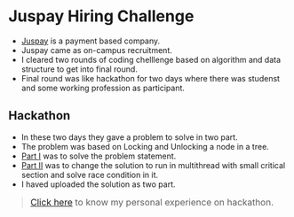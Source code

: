 # Juspay Hiring Challenge

- [Juspay](https://juspay.in/) is a payment based company.
- Juspay came as on-campus recruitment.
- I cleared two rounds of coding chelllenge based on algorithm and  data structure to get into final round.
- Final round was like hackathon for two days where there was studenst and some working profession as participant.

## <a name="hackathon"></a>Hackathon
- In these two days they gave a problem to solve in two part.
- The problem was based on Locking and Unlocking a node in a tree.
- [Part I](https://github.com/ajeeth-b/JuspayHiringChallenge/tree/master/solution/Part%20I) was to solve the problem statement.
- [Part II](https://github.com/ajeeth-b/JuspayHiringChallenge/tree/master/solution/Part%20II) was to change the solution to run in multithread with small critical section and solve race condition in it.
- I haved uploaded the solution as two part.


> <font size='3'>[Click here](https://medium.com/@ajeethsiva777) to know my personal experience on hackathon.</span>